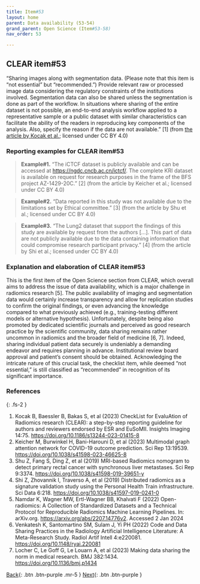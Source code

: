 ```yaml
---
title: Item#53
layout: home
parent: Data availability (53-54)
grand_parent: Open Science (Item#53-58)
nav_order: 53

---
```


## CLEAR item#53


“Sharing images along with segmentation data. (Please note that this item is “not essential” but “recommended.”) Provide relevant raw or processed image data considering the regulatory constraints of the institutions involved. Segmentation data can also be shared unless the segmentation is done as part of the workflow. In situations where sharing of the entire dataset is not possible, an end-to-end analysis workflow applied to a representative sample or a public dataset with similar characteristics can facilitate the ability of the readers in reproducing key components of the analysis. Also, specify the reason if the data are not available.” [1] (from [the article by Kocak et al.](https://insightsimaging.springeropen.com/articles/10.1186/s13244-023-01415-8); licensed under CC BY 4.0)


### Reporting examples for CLEAR item#53

> **Example#1.** “The iCTCF dataset is publicly available and can be accessed at https://ngdc.cncb.ac.cn/ictcf/. The complete KRI dataset is available on request for research purposes in the frame of the BFS project AZ-1429-20C.” [2] (from the article by  Keicher et al.; licensed under CC BY 4.0)

> **Example#2.** “Data reported in this study was not available due to the limitations set by Ethical committee.” [3] (from the article by Shu et al.; licensed under CC BY 4.0)

> **Example#3.** “The Lung2 dataset that support the findings of this study are available by request from the authors […]. This part of data are not publicly available due to the data containing information that could compromise research participant privacy.” [4] (from the article by Shi et al.; licensed under CC BY 4.0)

### Explanation and elaboration of CLEAR item#53

This is the first item of the Open Science section from CLEAR, which overall aims to address the issue of data availability, which is a major challenge in radiomics research [5]. The public availability of imaging and segmentation data would certainly increase transparency and allow for replication studies to confirm the original findings, or even advancing the knowledge compared to what previously achieved (e.g., training-testing different models or alternative hypothesis). Unfortunately, despite being also promoted by dedicated scientific journals and perceived as good research practice by the scientific community, data sharing remains rather uncommon in radiomics and the broader field of medicine [6, 7]. Indeed, sharing individual patient data securely is undeniably a demanding endeavor and requires planning in advance. Institutional review board approval and patient’s consent should be obtained. Acknowledging the intricate nature of this crucial task, the checklist item, while deemed “not essential,” is still classified as “recommended” in recognition of its significant importance.

### References

{: .fs-2 }

1. 	Kocak B, Baessler B, Bakas S, et al (2023) CheckList for EvaluAtion of Radiomics research (CLEAR): a step-by-step reporting guideline for authors and reviewers endorsed by ESR and EuSoMII. Insights Imaging 14:75. https://doi.org/10.1186/s13244-023-01415-8
2. 	Keicher M, Burwinkel H, Bani-Harouni D, et al (2023) Multimodal graph attention network for COVID-19 outcome prediction. Sci Rep 13:19539. https://doi.org/10.1038/s41598-023-46625-8
3. 	Shu Z, Fang S, Ding Z, et al (2019) MRI-based Radiomics nomogram to detect primary rectal cancer with synchronous liver metastases. Sci Rep 9:3374. https://doi.org/10.1038/s41598-019-39651-y
4. 	Shi Z, Zhovannik I, Traverso A, et al (2019) Distributed radiomics as a signature validation study using the Personal Health Train infrastructure. Sci Data 6:218. https://doi.org/10.1038/s41597-019-0241-0
5. 	Namdar K, Wagner MW, Ertl-Wagner BB, Khalvati F (2022) Open-radiomics: A Collection of Standardized Datasets and a Technical Protocol for Reproducible Radiomics Machine Learning Pipelines. In: arXiv.org. https://arxiv.org/abs/2207.14776v2. Accessed 2 Jan 2024
6. 	Venkatesh K, Santomartino SM, Sulam J, Yi PH (2022) Code and Data Sharing Practices in the Radiology Artificial                     Intelligence Literature: A Meta-Research Study. Radiol Artif Intell 4:e220081. https://doi.org/10.1148/ryai.220081
7. 	Locher C, Le Goff G, Le Louarn A, et al (2023) Making data sharing the norm in medical research. BMJ 382:1434. https://doi.org/10.1136/bmj.p1434

[Back](https://radiomic.github.io/CLEAR-E3/docs/Discussion%20(Item%2049-52)/Item52.html){: .btn .btn-purple .mr-5 }
[Next](https://radiomic.github.io/CLEAR-E3/docs/Open%20Science%20(Item%2053-58)/Data%20availability%20(53-54)/Item54.html){: .btn .btn-purple   }
